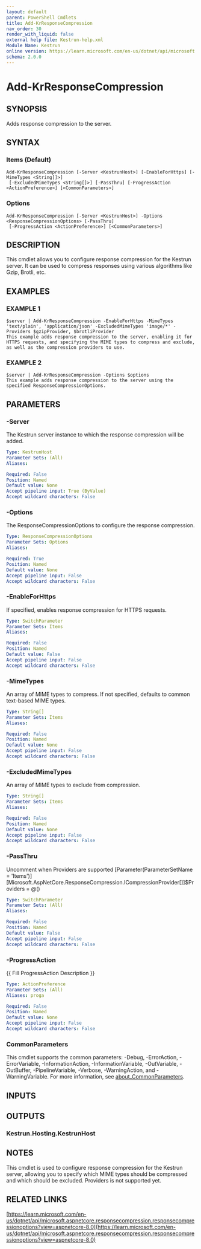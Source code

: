 ```yaml
---
layout: default
parent: PowerShell Cmdlets
title: Add-KrResponseCompression
nav_order: 30
render_with_liquid: false
external help file: Kestrun-help.xml
Module Name: Kestrun
online version: https://learn.microsoft.com/en-us/dotnet/api/microsoft.aspnetcore.responsecompression.responsecompressionoptions?view=aspnetcore-8.0
schema: 2.0.0
---
```


# Add-KrResponseCompression

## SYNOPSIS
Adds response compression to the server.

## SYNTAX

### Items (Default)
```
Add-KrResponseCompression [-Server <KestrunHost>] [-EnableForHttps] [-MimeTypes <String[]>]
 [-ExcludedMimeTypes <String[]>] [-PassThru] [-ProgressAction <ActionPreference>] [<CommonParameters>]
```

### Options
```
Add-KrResponseCompression [-Server <KestrunHost>] -Options <ResponseCompressionOptions> [-PassThru]
 [-ProgressAction <ActionPreference>] [<CommonParameters>]
```

## DESCRIPTION
This cmdlet allows you to configure response compression for the Kestrun server.
It can be used to compress responses using various algorithms like Gzip, Brotli, etc.

## EXAMPLES

### EXAMPLE 1
```
$server | Add-KrResponseCompression -EnableForHttps -MimeTypes 'text/plain', 'application/json' -ExcludedMimeTypes 'image/*' -Providers $gzipProvider, $brotliProvider
This example adds response compression to the server, enabling it for HTTPS requests, and specifying the MIME types to compress and exclude, as well as the compression providers to use.
```

### EXAMPLE 2
```
$server | Add-KrResponseCompression -Options $options
This example adds response compression to the server using the specified ResponseCompressionOptions.
```

## PARAMETERS

### -Server
The Kestrun server instance to which the response compression will be added.

```yaml
Type: KestrunHost
Parameter Sets: (All)
Aliases:

Required: False
Position: Named
Default value: None
Accept pipeline input: True (ByValue)
Accept wildcard characters: False
```

### -Options
The ResponseCompressionOptions to configure the response compression.

```yaml
Type: ResponseCompressionOptions
Parameter Sets: Options
Aliases:

Required: True
Position: Named
Default value: None
Accept pipeline input: False
Accept wildcard characters: False
```

### -EnableForHttps
If specified, enables response compression for HTTPS requests.

```yaml
Type: SwitchParameter
Parameter Sets: Items
Aliases:

Required: False
Position: Named
Default value: False
Accept pipeline input: False
Accept wildcard characters: False
```

### -MimeTypes
An array of MIME types to compress.
If not specified, defaults to common text-based MIME types.

```yaml
Type: String[]
Parameter Sets: Items
Aliases:

Required: False
Position: Named
Default value: None
Accept pipeline input: False
Accept wildcard characters: False
```

### -ExcludedMimeTypes
An array of MIME types to exclude from compression.

```yaml
Type: String[]
Parameter Sets: Items
Aliases:

Required: False
Position: Named
Default value: None
Accept pipeline input: False
Accept wildcard characters: False
```

### -PassThru
Uncomment when Providers are supported
\[Parameter(ParameterSetName = 'Items')\]
\[Microsoft.AspNetCore.ResponseCompression.ICompressionProvider\[\]\]$Providers = @()

```yaml
Type: SwitchParameter
Parameter Sets: (All)
Aliases:

Required: False
Position: Named
Default value: False
Accept pipeline input: False
Accept wildcard characters: False
```

### -ProgressAction
{{ Fill ProgressAction Description }}

```yaml
Type: ActionPreference
Parameter Sets: (All)
Aliases: proga

Required: False
Position: Named
Default value: None
Accept pipeline input: False
Accept wildcard characters: False
```

### CommonParameters
This cmdlet supports the common parameters: -Debug, -ErrorAction, -ErrorVariable, -InformationAction, -InformationVariable, -OutVariable, -OutBuffer, -PipelineVariable, -Verbose, -WarningAction, and -WarningVariable. For more information, see [about_CommonParameters](http://go.microsoft.com/fwlink/?LinkID=113216).

## INPUTS

## OUTPUTS

### Kestrun.Hosting.KestrunHost
## NOTES
This cmdlet is used to configure response compression for the Kestrun server, allowing you to specify which MIME types should be compressed and which should be excluded.
Providers is not supported yet.

## RELATED LINKS

[https://learn.microsoft.com/en-us/dotnet/api/microsoft.aspnetcore.responsecompression.responsecompressionoptions?view=aspnetcore-8.0](https://learn.microsoft.com/en-us/dotnet/api/microsoft.aspnetcore.responsecompression.responsecompressionoptions?view=aspnetcore-8.0)

